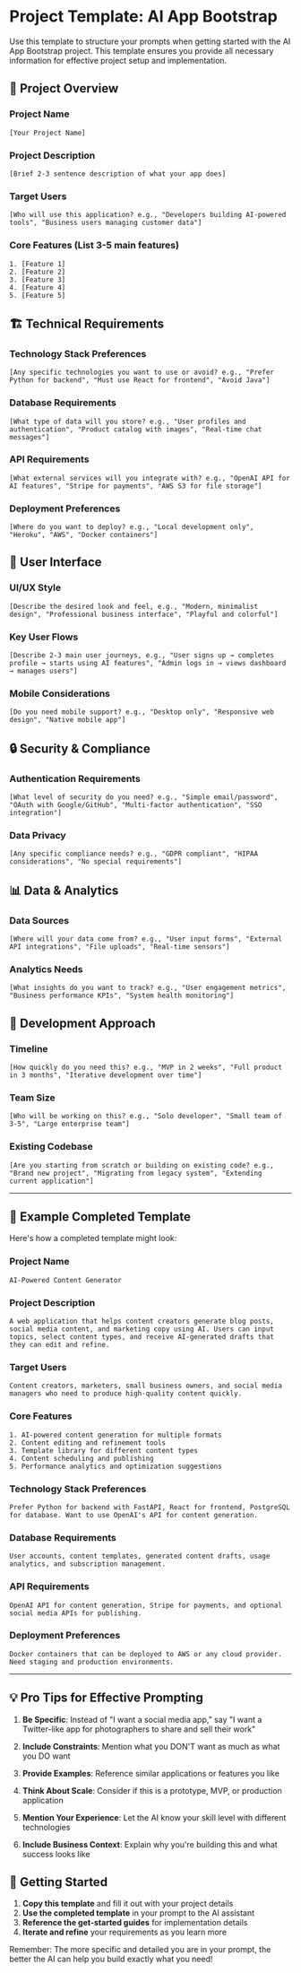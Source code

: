 # Project Template: AI App Bootstrap

Use this template to structure your prompts when getting started with the AI App Bootstrap project. This template ensures you provide all necessary information for effective project setup and implementation.

## 🎯 Project Overview

### Project Name
```
[Your Project Name]
```

### Project Description
```
[Brief 2-3 sentence description of what your app does]
```

### Target Users
```
[Who will use this application? e.g., "Developers building AI-powered tools", "Business users managing customer data"]
```

### Core Features (List 3-5 main features)
```
1. [Feature 1]
2. [Feature 2]
3. [Feature 3]
4. [Feature 4]
5. [Feature 5]
```

## 🏗️ Technical Requirements

### Technology Stack Preferences
```
[Any specific technologies you want to use or avoid? e.g., "Prefer Python for backend", "Must use React for frontend", "Avoid Java"]
```

### Database Requirements
```
[What type of data will you store? e.g., "User profiles and authentication", "Product catalog with images", "Real-time chat messages"]
```

### API Requirements
```
[What external services will you integrate with? e.g., "OpenAI API for AI features", "Stripe for payments", "AWS S3 for file storage"]
```

### Deployment Preferences
```
[Where do you want to deploy? e.g., "Local development only", "Heroku", "AWS", "Docker containers"]
```

## 📱 User Interface

### UI/UX Style
```
[Describe the desired look and feel, e.g., "Modern, minimalist design", "Professional business interface", "Playful and colorful"]
```

### Key User Flows
```
[Describe 2-3 main user journeys, e.g., "User signs up → completes profile → starts using AI features", "Admin logs in → views dashboard → manages users"]
```

### Mobile Considerations
```
[Do you need mobile support? e.g., "Desktop only", "Responsive web design", "Native mobile app"]
```

## 🔒 Security & Compliance

### Authentication Requirements
```
[What level of security do you need? e.g., "Simple email/password", "OAuth with Google/GitHub", "Multi-factor authentication", "SSO integration"]
```

### Data Privacy
```
[Any specific compliance needs? e.g., "GDPR compliant", "HIPAA considerations", "No special requirements"]
```

## 📊 Data & Analytics

### Data Sources
```
[Where will your data come from? e.g., "User input forms", "External API integrations", "File uploads", "Real-time sensors"]
```

### Analytics Needs
```
[What insights do you want to track? e.g., "User engagement metrics", "Business performance KPIs", "System health monitoring"]
```

## 🚀 Development Approach

### Timeline
```
[How quickly do you need this? e.g., "MVP in 2 weeks", "Full product in 3 months", "Iterative development over time"]
```

### Team Size
```
[Who will be working on this? e.g., "Solo developer", "Small team of 3-5", "Large enterprise team"]
```

### Existing Codebase
```
[Are you starting from scratch or building on existing code? e.g., "Brand new project", "Migrating from legacy system", "Extending current application"]
```

---

## 📝 Example Completed Template

Here's how a completed template might look:

### Project Name
```
AI-Powered Content Generator
```

### Project Description
```
A web application that helps content creators generate blog posts, social media content, and marketing copy using AI. Users can input topics, select content types, and receive AI-generated drafts that they can edit and refine.
```

### Target Users
```
Content creators, marketers, small business owners, and social media managers who need to produce high-quality content quickly.
```

### Core Features
```
1. AI-powered content generation for multiple formats
2. Content editing and refinement tools
3. Template library for different content types
4. Content scheduling and publishing
5. Performance analytics and optimization suggestions
```

### Technology Stack Preferences
```
Prefer Python for backend with FastAPI, React for frontend, PostgreSQL for database. Want to use OpenAI's API for content generation.
```

### Database Requirements
```
User accounts, content templates, generated content drafts, usage analytics, and subscription management.
```

### API Requirements
```
OpenAI API for content generation, Stripe for payments, and optional social media APIs for publishing.
```

### Deployment Preferences
```
Docker containers that can be deployed to AWS or any cloud provider. Need staging and production environments.
```

---

## 💡 Pro Tips for Effective Prompting

1. **Be Specific**: Instead of "I want a social media app," say "I want a Twitter-like app for photographers to share and sell their work"

2. **Include Constraints**: Mention what you DON'T want as much as what you DO want

3. **Provide Examples**: Reference similar applications or features you like

4. **Think About Scale**: Consider if this is a prototype, MVP, or production application

5. **Mention Your Experience**: Let the AI know your skill level with different technologies

6. **Include Business Context**: Explain why you're building this and what success looks like

## 🚀 Getting Started

1. **Copy this template** and fill it out with your project details
2. **Use the completed template** in your prompt to the AI assistant
3. **Reference the get-started guides** for implementation details
4. **Iterate and refine** your requirements as you learn more

Remember: The more specific and detailed you are in your prompt, the better the AI can help you build exactly what you need!
